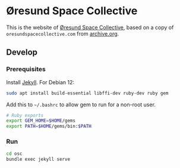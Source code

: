 # Øresund Space Collective
This is the website of [Øresund Space Collective](oresundspacecollective.com), based on a copy of `oresundspacecollective.com` from [archive.org](archive.org).

## Develop
### Prerequisites
Install [Jekyll](https://jekyllrb.com/docs/installation).
For Debian 12:
```bash
sudo apt install build-essential libffi-dev ruby-dev ruby gem
```
Add this to `~/.bashrc` to allow gem to run for a non-root user.
```sh
# Ruby exports
export GEM_HOME=$HOME/gems
export PATH=$HOME/gems/bin:$PATH
```
### Run
```bash
cd osc
bundle exec jekyll serve
```